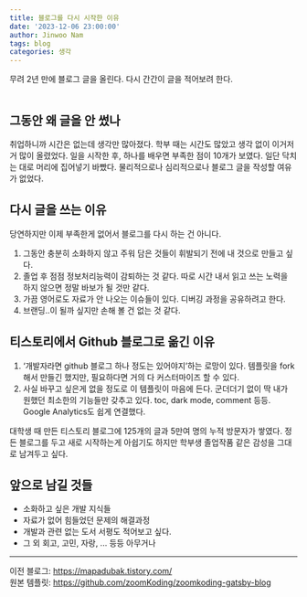 ```yaml
---
title: 블로그를 다시 시작한 이유
date: '2023-12-06 23:00:00'
author: Jinwoo Nam
tags: blog
categories: 생각
---
```


무려 2년 만에 블로그 글을 올린다. 다시 간간이 글을 적어보려 한다.
<br/><br/>

## 그동안 왜 글을 안 썼나

취업하니까 시간은 없는데 생각만 많아졌다. 학부 때는 시간도 많았고 생각 없이 이거저거 많이 올렸었다. 일을 시작한 후, 하나를 배우면 부족한 점이 10개가 보였다. 일단 닥치는 대로 머리에 집어넣기 바빴다. 물리적으로나 심리적으로나 블로그 글을 작성할 여유가 없었다.

## 다시 글을 쓰는 이유

당연하지만 이제 부족한게 없어서 블로그를 다시 하는 건 아니다.

1. 그동안 충분히 소화하지 않고 주워 담은 것들이 휘발되기 전에 내 것으로 만들고 싶다.
2. 졸업 후 점점 정보처리능력이 감퇴하는 것 같다. 따로 시간 내서 읽고 쓰는 노력을 하지 않으면 정말 바보가 될 것만 같다.
3. 가끔 영어로도 자료가 안 나오는 이슈들이 있다. 디버깅 과정을 공유하려고 한다.
4. 브랜딩..이 될까 싶지만 손해 볼 건 없는 것 같다.

## 티스토리에서 Github 블로그로 옮긴 이유

1. ‘개발자라면 github 블로그 하나 정도는 있어야지’하는 로망이 있다. 템플릿을 fork해서 만들긴 했지만, 필요하다면 거의 다 커스터마이즈 할 수 있다.
2. 사실 바꾸고 싶은게 없을 정도로 이 템플릿이 마음에 든다. 군더더기 없이 딱 내가 원했던 최소한의 기능들만 갖추고 있다. toc, dark mode, comment 등등. Google Analytics도 쉽게 연결했다.

대학생 때 만든 티스토리 블로그에 125개의 글과 5만여 명의 누적 방문자가 쌓였다. 정든 블로그를 두고 새로 시작하는게 아쉽기도 하지만 학부생 졸업작품 같은 감성을 그대로 남겨두고 싶다.

## 앞으로 남길 것들

- 소화하고 싶은 개발 지식들
- 자료가 없어 힘들었던 문제의 해결과정
- 개발과 관련 없는 도서 서평도 적어보고 싶다.
- 그 외 회고, 고민, 자랑, ... 등등 아무거나

---
이전 블로그: https://mapadubak.tistory.com/ <br/>
원본 템플릿: https://github.com/zoomKoding/zoomkoding-gatsby-blog



```toc
```
